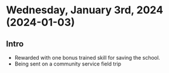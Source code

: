 # Wednesday, January 3rd, 2024 (2024-01-03)

## Intro

- Rewarded with one bonus trained skill for saving the school.
- Being sent on a community service field trip
